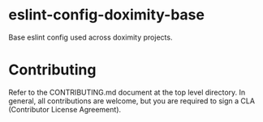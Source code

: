 # eslint-config-doximity-base
Base eslint config used across doximity projects.

# Contributing
Refer to the CONTRIBUTING.md document at the top level directory. In general, all contributions are welcome, but you are required to sign a CLA (Contributor License Agreement).

